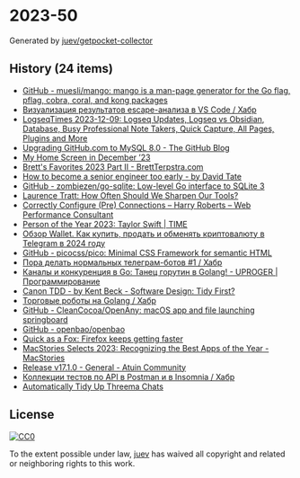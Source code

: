 # 2023-50

Generated by [juev/getpocket-collector](https://github.com/juev/getpocket-collector)

## History (24 items)

- [GitHub - muesli/mango: mango is a man-page generator for the Go flag, pflag, cobra, coral, and kong packages](https://github.com/muesli/mango)
- [Визуализация результатов escape-анализа в VS Code / Хабр](https://habr.com/ru/articles/778938/)
- [LogseqTimes 2023-12-09: Logseq Updates, Logseq vs Obsidian, Database, Busy Professional Note Takers, Quick Capture, All Pages, Plugins and More](https://www.logseqtimes.com/logseqtimes-2023-12-09/)
- [Upgrading GitHub.com to MySQL 8.0 - The GitHub Blog](https://github.blog/2023-12-07-upgrading-github-com-to-mysql-8-0/)
- [My Home Screen in December ’23](https://arne.me/articles/home-screen-december-2023)
- [Brett's Favorites 2023 Part II - BrettTerpstra.com](https://brettterpstra.com/2023/12/09/bretts-favorites-2023-part-ii/)
- [How to become a senior engineer too early - by David Tate](https://badsoftwareadvice.substack.com/p/how-to-become-a-senior-engineer-too)
- [GitHub - zombiezen/go-sqlite: Low-level Go interface to SQLite 3](https://github.com/zombiezen/go-sqlite)
- [Laurence Tratt: How Often Should We Sharpen Our Tools?](https://tratt.net/laurie/blog/2023/how_often_should_we_sharpen_our_tools.html)
- [Correctly Configure (Pre) Connections – Harry Roberts – Web Performance Consultant](https://csswizardry.com/2023/12/correctly-configure-preconnections/)
- [Person of the Year 2023: Taylor Swift | TIME](https://time.com/6342806/person-of-the-year-2023-taylor-swift/)
- [Обзор Wallet. Как купить, продать и обменять криптовалюту в Telegram в 2024 году](https://kod.ru/obzor-wallet)
- [GitHub - picocss/pico: Minimal CSS Framework for semantic HTML](https://github.com/picocss/pico)
- [Пора делать нормальных телеграм-ботов #1 / Хабр](https://habr.com/ru/articles/779602/)
- [Каналы и конкуренция в Go: Танец горутин в Golang! - UPROGER | Программирование](https://uproger.com/osvaivaya-goroutines-i-channels-tanecz-parallelizma-v-go/)
- [Canon TDD - by Kent Beck - Software Design: Tidy First?](https://tidyfirst.substack.com/p/canon-tdd)
- [Торговые роботы на Golang / Хабр](https://habr.com/ru/companies/tinkoff/articles/778634/)
- [GitHub - CleanCocoa/OpenAny: macOS app and file launching springboard](https://github.com/CleanCocoa/OpenAny)
- [GitHub - openbao/openbao](https://github.com/openbao/openbao)
- [Quick as a Fox: Firefox keeps getting faster](https://blog.mozilla.org/en/products/quick-as-a-fox-firefox-keeps-getting-faster/)
- [MacStories Selects 2023: Recognizing the Best Apps of the Year - MacStories](https://www.macstories.net/stories/macstories-selects-2023-recognizing-the-best-apps-of-the-year/)
- [Release v17.1.0 - General - Atuin Community](https://forum.atuin.sh/t/release-v17-1-0/24)
- [Коллекции тестов по API в Postman и в Insomnia / Хабр](https://habr.com/ru/articles/779918/)
- [Automatically Tidy Up Threema Chats](https://threema.ch/en/blog/posts/tidy-up-chats)

## License

[![CC0](https://mirrors.creativecommons.org/presskit/buttons/88x31/svg/cc-zero.svg)](https://creativecommons.org/publicdomain/zero/1.0/)

To the extent possible under law, [juev](https://github.com/juev) has waived all copyright and related or neighboring rights to this work.
